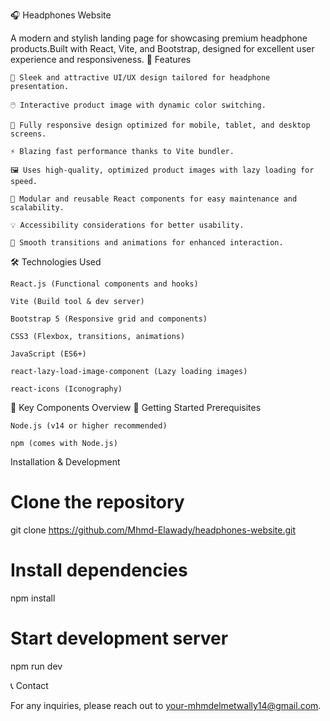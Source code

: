 🎧 Headphones Website

A modern and stylish landing page for showcasing premium headphone products.Built with React, Vite, and Bootstrap, designed for excellent user experience and responsiveness.
🔧 Features

    🎨 Sleek and attractive UI/UX design tailored for headphone presentation.  

    🖱️ Interactive product image with dynamic color switching.  

    📱 Fully responsive design optimized for mobile, tablet, and desktop screens.  

    ⚡ Blazing fast performance thanks to Vite bundler.  

    🖼️ Uses high-quality, optimized product images with lazy loading for speed.  

    📂 Modular and reusable React components for easy maintenance and scalability.  

    💡 Accessibility considerations for better usability.  

    🔄 Smooth transitions and animations for enhanced interaction.

🛠️ Technologies Used

    React.js (Functional components and hooks)  

    Vite (Build tool & dev server)  

    Bootstrap 5 (Responsive grid and components)  

    CSS3 (Flexbox, transitions, animations)  

    JavaScript (ES6+)

    react-lazy-load-image-component (Lazy loading images)  

    react-icons (Iconography)

📌 Key Components Overview
🚀 Getting Started
Prerequisites

    Node.js (v14 or higher recommended)  

    npm (comes with Node.js)

Installation & Development

# Clone the repository
git clone https://github.com/Mhmd-Elawady/headphones-website.git

# Install dependencies
npm install

# Start development server
npm run dev

📞 Contact

For any inquiries, please reach out to your-mhmdelmetwally14@gmail.com.
